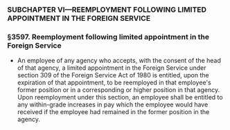 ### SUBCHAPTER VI—REEMPLOYMENT FOLLOWING LIMITED APPOINTMENT IN THE FOREIGN SERVICE

### §3597. Reemployment following limited appointment in the Foreign Service
* An employee of any agency who accepts, with the consent of the head of that agency, a limited appointment in the Foreign Service under section 309 of the Foreign Service Act of 1980 is entitled, upon the expiration of that appointment, to be reemployed in that employee's former position or in a corresponding or higher position in that agency. Upon reemployment under this section, an employee shall be entitled to any within-grade increases in pay which the employee would have received if the employee had remained in the former position in the agency.